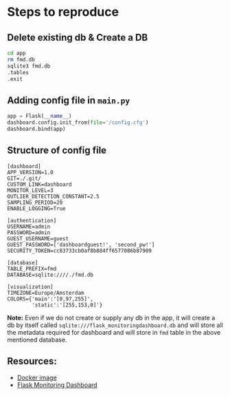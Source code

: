 # Steps to reproduce

## Delete existing db & Create a DB

```bash
cd app
rm fmd.db
sqlite3 fmd.db
.tables
.exit
```


## Adding config file in `main.py`

```python
app = Flask(__name__)
dashboard.config.init_from(file='/config.cfg')
dashboard.bind(app)
```


## Structure of config file

```
[dashboard]
APP_VERSION=1.0
GIT=./.git/
CUSTOM_LINK=dashboard
MONITOR_LEVEL=3
OUTLIER_DETECTION_CONSTANT=2.5
SAMPLING_PERIOD=20
ENABLE_LOGGING=True

[authentication]
USERNAME=admin
PASSWORD=admin
GUEST_USERNAME=guest
GUEST_PASSWORD=['dashboardguest!', 'second_pw!']
SECURITY_TOKEN=cc83733cb0af8b884ff6577086b87909

[database]
TABLE_PREFIX=fmd
DATABASE=sqlite:////./fmd.db

[visualization]
TIMEZONE=Europe/Amsterdam
COLORS={'main':'[0,97,255]',
        'static':'[255,153,0]'}
```



__Note:__ Even if we do not create or supply any db in the app, it will create a db by itself called `sqlite:///flask_monitoringdashboard.db` and will store all the metadata required for dashboard and will store in `fmd` table in the above mentioned database.

## Resources:
* [Docker image](https://github.com/tiangolo/meinheld-gunicorn-flask-docker)
* [Flask Monitoring Dashboard](https://medium.com/flask-monitoringdashboard-turtorial/monitor-your-flask-web-application-automatically-with-flask-monitoring-dashboard-d8990676ce83)